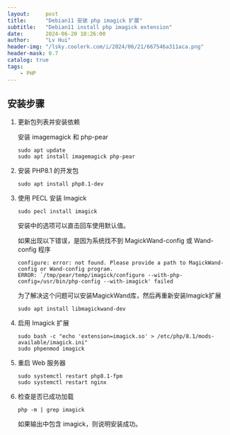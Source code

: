 ```yaml
---
layout:     post
title:      "Debian11 安装 php imagick 扩展"
subtitle:   "Debian11 install php imagick extension"
date:       2024-06-20 18:26:00
author:     "Lv Hui"
header-img: "/lsky.coolerk.com/i/2024/06/21/667546a311aca.png"
header-mask: 0.7
catalog: true
tags:
    - PHP
---
```


## 安装步骤

1. 更新包列表并安装依赖 

    安装 imagemagick 和 php-pear

    ```shell
    sudo apt update
    sudo apt install imagemagick php-pear
    ```

2. 安装 PHP8.1 的开发包

    ```shell
    sudo apt install php8.1-dev
    ```
3. 使用 PECL 安装 Imagick

    ```shell
    sudo pecl install imagick
    ```
    安装中的选项可以直击回车使用默认值。
    
    如果出现以下错误，是因为系统找不到 MagickWand-config 或 Wand-config 程序
    ```
    configure: error: not found. Please provide a path to MagickWand-config or Wand-config program.
    ERROR: `/tmp/pear/temp/imagick/configure --with-php-config=/usr/bin/php-config --with-imagick' failed
    ```
    
    为了解决这个问题可以安装MagickWand库，然后再重新安装Imagick扩展

    ```shell
    sudo apt install libmagickwand-dev
    ```
   
4. 启用 Imagick 扩展
   
    ```shell
    sudo bash -c "echo 'extension=imagick.so' > /etc/php/8.1/mods-available/imagick.ini"
    sudo phpenmod imagick
    ```

5. 重启 Web 服务器

    ```shell
    sudo systemctl restart php8.1-fpm
    sudo systemctl restart nginx
    ```

6. 检查是否已成功加载
    
    ```shell
    php -m | grep imagick
    ```

    如果输出中包含 imagick，则说明安装成功。